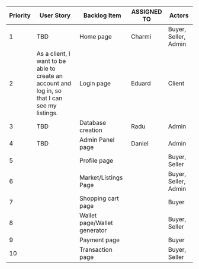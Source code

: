 | Priority | User Story | Backlog Item                 | ASSIGNED TO | Actors               |
| -------- | ---------- | ---------------------------- | ----------- | -------------------- |
| 1        | TBD        | Home page                    | Charmi      | Buyer, Seller, Admin |
| 2        | As a client, I want to be able to create an account and log in, so that I can see my listings. | Login page                   | Eduard      | Client               |
| 3        | TBD        | Database creation            | Radu        | Admin                |
| 4        | TBD        | Admin Panel page             | Daniel      | Admin                |
| 5        |            | Profile page                 |             | Buyer, Seller        |
| 6        |            | Market/Listings Page         |             | Buyer, Seller, Admin |
| 7        |            | Shopping cart page           |             | Buyer                |
| 8        |            | Wallet page/Wallet generator |             | Buyer, Seller        |
| 9        |            | Payment page                 |             | Buyer                |
| 10       |            | Transaction page             |             | Buyer, Seller        |
